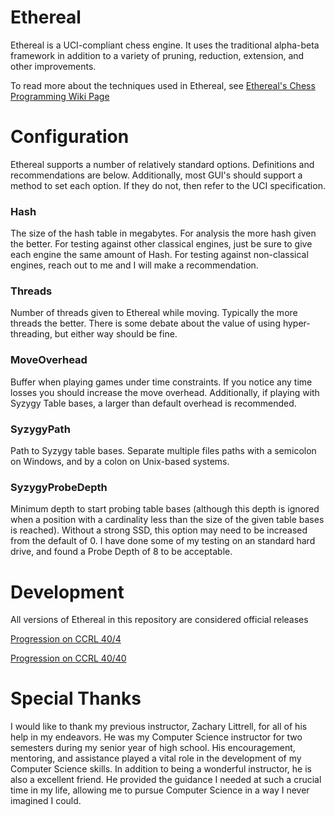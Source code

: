 # Ethereal

Ethereal is a UCI-compliant chess engine. It uses the traditional alpha-beta framework in addition to a variety of pruning, reduction, extension, and other improvements.

To read more about the techniques used in Ethereal, see [Ethereal's Chess Programming Wiki Page](https://chessprogramming.wikispaces.com/Ethereal)

# Configuration

Ethereal supports a number of relatively standard options. Definitions and recommendations are below.
Additionally, most GUI's should support a method to set each option. If they do not, then refer to the UCI specification.

### Hash

The size of the hash table in megabytes. For analysis the more hash given the better. For testing against other classical engines, just be sure to give each engine the same amount of Hash. For testing against non-classical engines, reach out to me and I will make a recommendation.
  
### Threads

Number of threads given to Ethereal while moving. Typically the more threads the better. There is some debate about the value of using hyper-threading, but either way should be fine. 

### MoveOverhead

Buffer when playing games under time constraints. If you notice any time losses you should increase the move overhead. Additionally, if playing with Syzygy Table bases, a larger than default overhead is recommended.

### SyzygyPath

Path to Syzygy table bases. Separate multiple files paths with a semicolon on Windows, and by a colon on Unix-based systems.

### SyzygyProbeDepth

Minimum depth to start probing table bases (although this depth is ignored when a position with a cardinality less than the size of the given table bases is reached). Without a strong SSD, this option may need to be increased from the default of 0. I have done some of my testing on an standard hard drive, and found a Probe Depth of 8 to be acceptable.

# Development

All versions of Ethereal in this repository are considered official releases

[Progression on CCRL 40/4](http://www.computerchess.org.uk/ccrl/404/cgi/compare_engines.cgi?family=Ethereal&print=Rating+list&print=Results+table&print=LOS+table&print=Ponder+hit+table&print=Eval+difference+table&print=Comopp+gamenum+table&print=Overlap+table&print=Score+with+common+opponents)

[Progression on CCRL 40/40](http://www.computerchess.org.uk/ccrl/4040/cgi/compare_engines.cgi?family=Ethereal&print=Rating+list&print=Results+table&print=LOS+table&print=Ponder+hit+table&print=Eval+difference+table&print=Comopp+gamenum+table&print=Overlap+table&print=Score+with+common+opponents)

# Special Thanks

I would like to thank my previous instructor, Zachary Littrell, for all of his help in my endeavors. He was my Computer Science instructor for two semesters during my senior year of high school. His encouragement, mentoring, and assistance played a vital role in the development of my Computer Science skills. In addition to being a wonderful instructor, he is also a excellent friend. He provided the guidance I needed at such a crucial time in my life, allowing me to pursue Computer Science in a way I never imagined I could.
